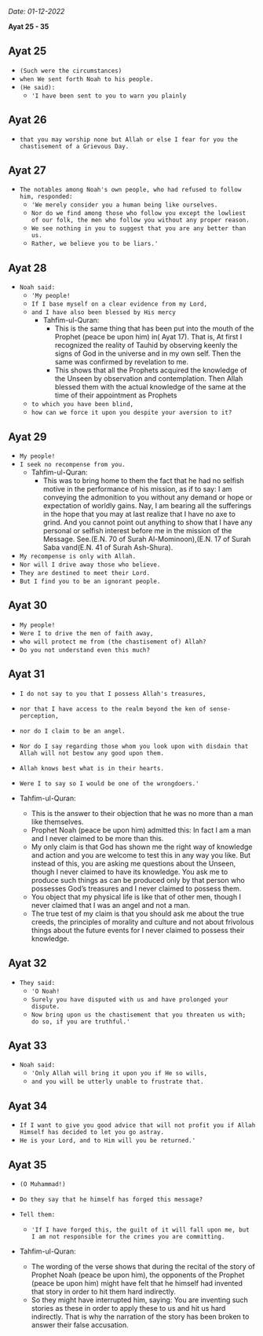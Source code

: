 *Date: 01-12-2022*

**Ayat 25 - 35**

## Ayat 25

- `(Such were the circumstances)`
- `when We sent forth Noah to his people.`
- `(He said):`
  - `'I have been sent to you to warn you plainly`

## Ayat 26

- `that you may worship none but Allah or else I fear for you the chastisement of a Grievous Day.`

## Ayat 27

- `The notables among Noah's own people, who had refused to follow him, responded:`
  - `'We merely consider you a human being like ourselves.`
  - `Nor do we find among those who follow you except the lowliest of our folk, the men who follow you without any proper reason.`
  - `We see nothing in you to suggest that you are any better than us.`
  - `Rather, we believe you to be liars.'`

## Ayat 28

- `Noah said:`
  - `'My people!`
  - `If I base myself on a clear evidence from my Lord,`
  - `and I have also been blessed by His mercy`
    - Tahfim-ul-Quran:
      - This is the same thing that has been put into the mouth of the Prophet (peace be upon him) in( Ayat 17). That is, At first I recognized the reality of Tauhid by observing keenly the signs of God in the universe and in my own self. Then the same was confirmed by revelation to me.
      - This shows that all the Prophets acquired the knowledge of the Unseen by observation and contemplation. Then Allah blessed them with the actual knowledge of the same at the time of their appointment as Prophets
  - `to which you have been blind,`
  - `how can we force it upon you despite your aversion to it?`


## Ayat 29

- `My people!`
- `I seek no recompense from you.`
  - Tahfim-ul-Quran:
    - This was to bring home to them the fact that he had no selfish motive in the performance of his mission, as if to say: I am conveying the admonition to you without any demand or hope or expectation of worldly gains. Nay, I am bearing all the sufferings in the hope that you may at last realize that I have no axe to grind. And you cannot point out anything to show that I have any personal or selfish interest before me in the mission of the Message. See.(E.N. 70 of Surah Al-Mominoon),(E.N. 17 of Surah Saba vand(E.N. 41 of Surah Ash-Shura).
- `My recompense is only with Allah.`
- `Nor will I drive away those who believe.`
- `They are destined to meet their Lord.`
- `But I find you to be an ignorant people.`

## Ayat 30

- `My people!`
- `Were I to drive the men of faith away,`
- `who will protect me from (the chastisement of) Allah?`
- `Do you not understand even this much?`

## Ayat 31

- `I do not say to you that I possess Allah's treasures,`
- `nor that I have access to the realm beyond the ken of sense-perception,`
- `nor do I claim to be an angel.`
- `Nor do I say regarding those whom you look upon with disdain that Allah will not bestow any good upon them.`
- `Allah knows best what is in their hearts.`
- `Were I to say so I would be one of the wrongdoers.'`

- Tahfim-ul-Quran:
  - This is the answer to their objection that he was no more than a man like themselves.
  - Prophet Noah (peace be upon him) admitted this: In fact I am a man and I never claimed to be more than this.
  - My only claim is that God has shown me the right way of knowledge and action and you are welcome to test this in any way you like. But instead of this, you are asking me questions about the Unseen, though I never claimed to have its knowledge. You ask me to produce such things as can be produced only by that person who possesses God’s treasures and I never claimed to possess them.
  - You object that my physical life is like that of other men, though I never claimed that I was an angel and not a man.
  - The true test of my claim is that you should ask me about the true creeds, the principles of morality and culture and not about frivolous things about the future events for I never claimed to possess their knowledge. 

## Ayat 32

- `They said:`
  - `'O Noah!`
  - `Surely you have disputed with us and have prolonged your dispute.`
  - `Now bring upon us the chastisement that you threaten us with; do so, if you are truthful.'`

## Ayat 33

- `Noah said:`
  - `'Only Allah will bring it upon you if He so wills,`
  - `and you will be utterly unable to frustrate that.`

## Ayat 34

- `If I want to give you good advice that will not profit you if Allah Himself has decided to let you go astray.`
- `He is your Lord, and to Him will you be returned.'`

## Ayat 35

 - `(O Muhammad!)`
 - `Do they say that he himself has forged this message?`
 - `Tell them:`
   - `'If I have forged this, the guilt of it will fall upon me, but I am not responsible for the crimes you are committing.`

- Tahfim-ul-Quran:
  - The wording of the verse shows that during the recital of the story of Prophet Noah (peace be upon him), the opponents of the Prophet (peace be upon him) might have felt that he himself had invented that story in order to hit them hard indirectly.
  - So they might have interrupted him, saying: You are inventing such stories as these in order to apply these to us and hit us hard indirectly. That is why the narration of the story has been broken to answer their false accusation.